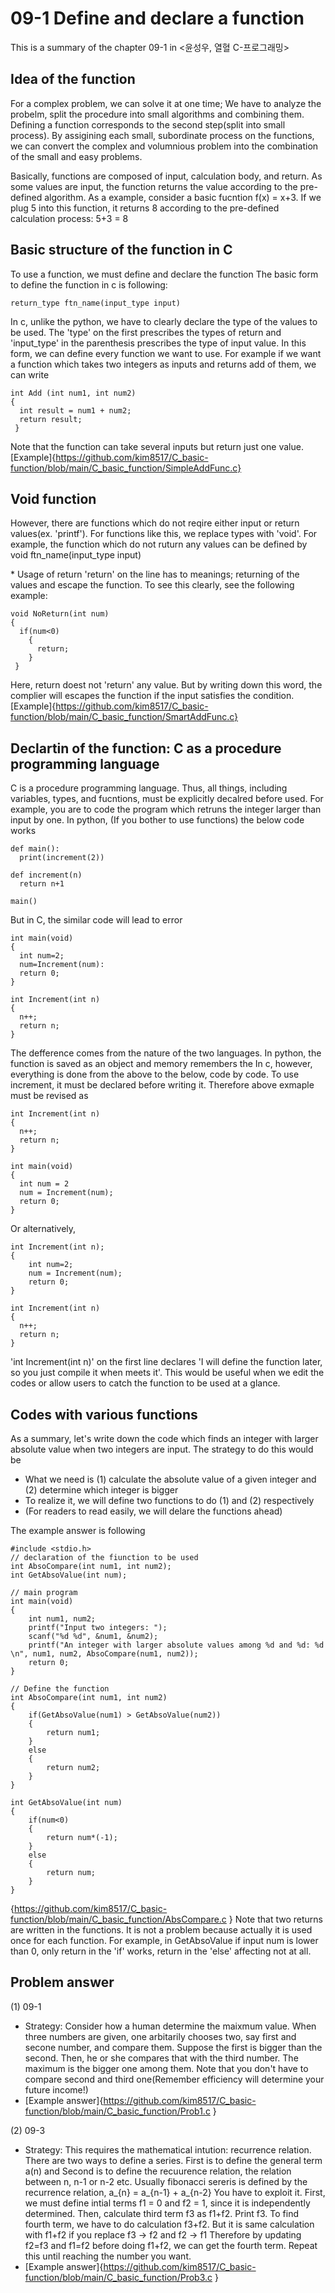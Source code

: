 # 09-1 Define and declare a function
This is a summary of the chapter 09-1 in <윤성우, 열혈 C-프로그래밍>
## Idea of the function
For a complex problem, we can solve it at one time; We have to analyze the probelm, split the procedure into small algorithms and combining them.
Defining a function corresponds to the second step(split into small process). By assigining each small, subordinate process on the functions, we can convert
the complex and volumnious problem into the combination of the small and easy problems.

Basically, functions are composed of input, calculation body, and return. As some values are input, the function returns the value according to
the pre-defined algorithm. As a example, consider a basic fucntion f(x) = x+3. If we plug 5 into this function, it returns 8 according to the pre-defined
calculation process: 5+3 = 8

## Basic structure of the function in C
To use a function, we must define and declare the function
The basic form to define the function in c is following:

    return_type ftn_name(input_type input)

In c, unlike the python, we have to clearly declare the type of the values to be used. The 'type' on the first prescribes the types of return and 'input_type' in the parenthesis prescribes the type of input value.
In this form, we can define every function we want to use. For example if we want a function which takes two integers as inputs
and returns add of them, we can write

    int Add (int num1, int num2)
    {
      int result = num1 + num2;
      return result;
     }
     
Note that the function can take several inputs but return just one value.
[Example]{https://github.com/kim8517/C_basic-function/blob/main/C_basic_function/SimpleAddFunc.c}

## Void function
However, there are functions which do not reqire either input or return values(ex. 'printf').
For functions like this, we replace types with 'void'. For example, the function which do not ruturn any values can be defined by
    void ftn_name(input_type input)
    
\* Usage of return
'return' on the line has to meanings; returning of the values and escape the function.
To see this clearly, see the following example:

    void NoReturn(int num)
    {
      if(num<0)
        {
          return;
        }
     }

Here, return doest not 'return' any value. But by writing down this word, the complier will escapes the function if the input satisfies the condition.
[Example]{https://github.com/kim8517/C_basic-function/blob/main/C_basic_function/SmartAddFunc.c}

## Declartin of the function: C as a procedure programming language
C is a procedure programming language. Thus, all things, including variables, types, and fucntions, must be explicitly decalred before used.
For example, you are to code the program which retruns the integer larger than input by one.
In python, (If you bother to use functions) the below code works 

    def main():
      print(increment(2))
      
    def increment(n)
      return n+1
      
    main()
    
But in C, the similar code will lead to error

    int main(void)
    {
      int num=2;
      num=Increment(num):
      return 0;
    }
    
    int Increment(int n)
    {
      n++;
      return n;
    }
    
The defference comes from the nature of the two languages. In python, the function is saved as an object and memory remembers the In c, however,
everything is done from the above to the below, code by code. To use increment, it must be declared before writing it. Therefore above exmaple
must be revised as

    int Increment(int n)
    {
      n++;
      return n;
    }
    
    int main(void)
    {
      int num = 2
      num = Increment(num);
      return 0;
    }
    
Or alternatively,

    int Increment(int n);
    {
        int num=2;
        num = Increment(num);
        return 0;
    }
    
    int Increment(int n)
    {
      n++;
      return n;
    }
    
'int Increment(int n)' on the first line declares 'I will define the function later, so you just compile it when meets it'.
This would be useful when we edit the codes or allow users to catch the function to be used at a glance.

## Codes with various functions
As a summary, let's write down the code which finds an integer with larger absolute value when two integers are input.
The strategy to do this would be

* What we need is (1) calculate the absolute value of a given integer and (2) determine which integer is bigger
* To realize it, we will define two functions to do (1) and (2) respectively
* (For readers to read easily, we will delare the functions ahead)

The example answer is following

    #include <stdio.h>
    // declaration of the fiunction to be used
    int AbsoCompare(int num1, int num2);
    int GetAbsoValue(int num);

    // main program
    int main(void)
    {
        int num1, num2;
        printf("Input two integers: ");
        scanf("%d %d", &num1, &num2);
        printf("An integer with larger absolute values among %d and %d: %d \n", num1, num2, AbsoCompare(num1, num2));
        return 0;
    }

    // Define the function
    int AbsoCompare(int num1, int num2)
    {
        if(GetAbsoValue(num1) > GetAbsoValue(num2))
        {
            return num1;
        }
        else
        {
            return num2;
        }
    }

    int GetAbsoValue(int num)
    {
        if(num<0)
        {
            return num*(-1);
        }
        else
        {
            return num;
        }
    }
{https://github.com/kim8517/C_basic-function/blob/main/C_basic_function/AbsCompare.c }
Note that two returns are written in the functions. It is not a problem because actually it is used once for each function. For example,
in GetAbsoValue if input num is lower than 0, only return in the 'if' works, return in the 'else' affecting not at all.

## Problem answer
(1) 09-1
* Strategy: Consider how a human determine the maixmum value. When three numbers are given, one arbitarily chooses two, say first and secone number, 
and compare them. Suppose the first is bigger than the second. Then, he or she compares that with the third number. 
The maximum is the bigger one among them. Note that you don't have to compare second and third one(Remember efficiency will determine your future income!)
* [Example answer]{https://github.com/kim8517/C_basic-function/blob/main/C_basic_function/Prob1.c }

(2) 09-3
* Strategy: This requires the mathematical intution: recurrence relation. There are two ways to define a series.
First is to define the general term a(n) and Second is to define the recuurence relation, the relation between n, n-1 or n-2 etc.
Usually fibonacci sereris is defined by the recurrence relation, a_{n} = a_{n-1} + a_{n-2}
You have to exploit it. First, we must define intial terms f1 = 0 and f2 = 1, since it is independently determined. Then, calculate third term f3 as f1+f2.
Print f3. To find fourth term, we have to do calculation f3+f2. But it is same calculation with f1+f2 if you replace f3 -> f2 and f2 -> f1
Therefore by updating f2=f3 and f1=f2 before doing f1+f2, we can get the fourth term. Repeat this until reaching the number you want.
* [Example answer]{https://github.com/kim8517/C_basic-function/blob/main/C_basic_function/Prob3.c }




